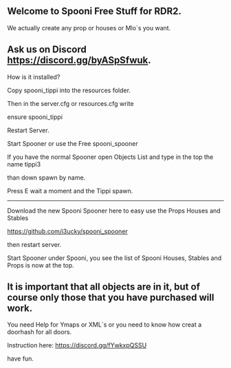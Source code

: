 Welcome to Spooni Free Stuff for RDR2. 
---------------------------------------
We actually create any prop or houses or Mlo´s you want. 

Ask us on Discord https://discord.gg/byASpSfwuk.
-------------------------------------------------------

How is it installed?

Copy spooni_tippi into the resources folder. 

Then in the server.cfg or resources.cfg
write

ensure spooni_tippi


Restart Server.

Start Spooner or use the Free spooni_spooner

If you have the normal Spooner open Objects List and type in the top the name tippi3

than down spawn by name.

Press E wait a moment and the Tippi spawn.

---------------------------------------------------------------------------

Download the new Spooni Spooner here to easy use the Props Houses and Stables

https://github.com/i3ucky/spooni_spooner 

then restart server. 

Start Spooner under Spooni, you see the list of Spooni Houses, Stables and Props is now at the top. 

It is important that all objects are in it, but of course only those that you have purchased will work.
----------------------------------------------------------------------------------------------------

You need Help for Ymaps or XML´s 
or you need to know how creat a doorhash for all doors.

Instruction here:
https://discord.gg/fYwkxpQSSU


have fun.
